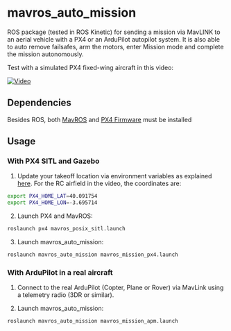 # mavros_auto_mission #

ROS package (tested in ROS Kinetic) for sending a mission via MavLINK to an aerial vehicle with a PX4 or an ArduPilot autopilot system. It is also able to auto remove failsafes, arm the motors, enter Mission mode and complete the mission autonomously.

Test with a simulated PX4 fixed-wing aircraft in this video:

[![Video](https://img.youtube.com/vi/jDYtM7kgN5o/maxresdefault.jpg)](https://youtu.be/jDYtM7kgN5o)


## Dependencies ## 

Besides ROS, both [MavROS](http://wiki.ros.org/mavros) and [PX4 Firmware](https://dev.px4.io/v1.9.0/en/setup/dev_env.html) must be installed 


## Usage ## 
### With PX4 SITL and Gazebo ### 

1. Update your takeoff location via environment variables as explained [here](http://dev.px4.io/v1.9.0/en/simulation/gazebo.html#set-custom-takeoff-location). For the RC airfield in the video, the coordinates are:

```sh
export PX4_HOME_LAT=40.091754
export PX4_HOME_LON=-3.695714
```

2. Launch PX4 and MavROS:
```sh
roslaunch px4 mavros_posix_sitl.launch 

```

3. Launch mavros_auto_mission:
```sh
roslaunch mavros_auto_mission mavros_mission_px4.launch 

```
### With ArduPilot in a real aircraft ### 

1. Connect to the real ArduPilot (Copter, Plane or Rover) via MavLink using a telemetry radio (3DR or similar).

2. Launch mavros_auto_mission:
```sh
roslaunch mavros_auto_mission mavros_mission_apm.launch 


